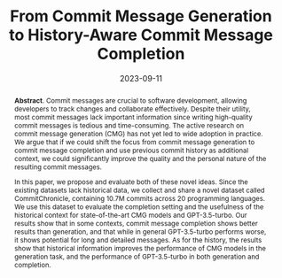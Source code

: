 ---
title: "From Commit Message Generation to History-Aware Commit Message Completion"
authors: '<i>Aleksandra Eliseeva, Yaroslav Sokolov, Egor Bogomolov, Yaroslav Golubev, Danny Dig, and Timofey Bryksin</i>'
status: "published"
collection: publications
permalink: /publications/2023-09-11-commit-message-completion
date: 2023-09-11
venue: "<b>ASE'23</b>"
level: 'A*'
pdf: 'https://arxiv.org/abs/2308.07655'
paperurl: 'https://doi.org/10.1109/ASE56229.2023.00078'
counter_id: 'C51'
data: 'https://github.com/JetBrains-Research/commit_message_generation'
abstract: '<p><b>Abstract</b>. Commit messages are crucial to software development, allowing developers to track changes and collaborate effectively. Despite their utility, most commit messages lack important information since writing high-quality commit messages is tedious and time-consuming. The active research on commit message generation (CMG) has not yet led to wide adoption in practice. We argue that if we could shift the focus from commit message generation to commit message completion and use previous commit history as additional context, we could significantly improve the quality and the personal nature of the resulting commit messages.</p><p>In this paper, we propose and evaluate both of these novel ideas. Since the existing datasets lack historical data, we collect and share a novel dataset called CommitChronicle, containing 10.7M commits across 20 programming languages. We use this dataset to evaluate the completion setting and the usefulness of the historical context for state-of-the-art CMG models and GPT-3.5-turbo. Our results show that in some contexts, commit message completion shows better results than generation, and that while in general GPT-3.5-turbo performs worse, it shows potential for long and detailed messages. As for the history, the results show that historical information improves the performance of CMG models in the generation task, and the performance of GPT-3.5-turbo in both generation and completion.</p>'
---
